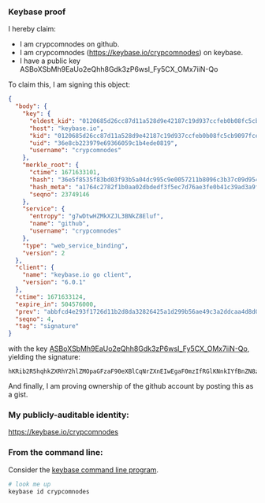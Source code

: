 ### Keybase proof

I hereby claim:

  * I am crypcomnodes on github.
  * I am crypcomnodes (https://keybase.io/crypcomnodes) on keybase.
  * I have a public key ASBoXSbMh9EaUo2eQhh8Gdk3zP6wsI_Fy5CX_OMx7iiN-Qo

To claim this, I am signing this object:

```json
{
  "body": {
    "key": {
      "eldest_kid": "0120685d26cc87d11a528d9e42187c19d937ccfeb0b08fc5cb9097fce331ee288df90a",
      "host": "keybase.io",
      "kid": "0120685d26cc87d11a528d9e42187c19d937ccfeb0b08fc5cb9097fce331ee288df90a",
      "uid": "36e8cb223979e69366059c1b4ede0819",
      "username": "crypcomnodes"
    },
    "merkle_root": {
      "ctime": 1671633101,
      "hash": "36e5f8535f83bd03f93b5a04dc995c9e0057211b8096c3b37c09d954582e2fe6dcb715ef2008c3b81af733a4cdfe3ecabf84a7e7457d773e72e08ea7907fcc4c",
      "hash_meta": "a1764c2782f1b0aa02dbdedf3f5ec7d76ae3fe0b41c39ad3a9f266c0e96ae6e5",
      "seqno": 23749146
    },
    "service": {
      "entropy": "g7wDtwHZMkXZJL3BNkZ8Eluf",
      "name": "github",
      "username": "crypcomnodes"
    },
    "type": "web_service_binding",
    "version": 2
  },
  "client": {
    "name": "keybase.io go client",
    "version": "6.0.1"
  },
  "ctime": 1671633124,
  "expire_in": 504576000,
  "prev": "abbfcd4e293f1726d11b2d8da32826425a1d299b56ae49c3a2ddcaa4d8d03875",
  "seqno": 4,
  "tag": "signature"
}
```

with the key [ASBoXSbMh9EaUo2eQhh8Gdk3zP6wsI_Fy5CX_OMx7iiN-Qo](https://keybase.io/crypcomnodes), yielding the signature:

```
hKRib2R5hqhkZXRhY2hlZMOpaGFzaF90eXBlCqNrZXnEIwEgaF0mzIfRGlKNnkIYfBnZN8z+sLCPxcuQl/zjMe4ojfkKp3BheWxvYWTESpcCBMQgq7/NTik/FybRGy2NoygmQlodKZtWrknDot3KpNjQOHXEIMGgGikl3MUKk3zkS3Re4oHTCGArKNSPVF0PexIYP45+AgHCo3NpZ8RARJmduGpf+srZ8RVScIwnNTVKxCSurObBkrMBHxaVz3t4RvVl4WZ0aI6K98yYGQYkgIHqZl65+E/q5xxz9afzAqhzaWdfdHlwZSCkaGFzaIKkdHlwZQildmFsdWXEINM0w8dtCms5kOmg1DRbrA8G7JMuLYKLZ18E1qtOCFc8o3RhZ80CAqd2ZXJzaW9uAQ==

```

And finally, I am proving ownership of the github account by posting this as a gist.

### My publicly-auditable identity:

https://keybase.io/crypcomnodes

### From the command line:

Consider the [keybase command line program](https://keybase.io/download).

```bash
# look me up
keybase id crypcomnodes
```
